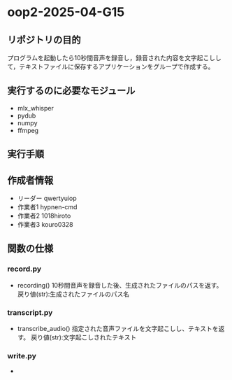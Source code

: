 # oop2-2025-04-G15
## リポジトリの目的
プログラムを起動したら10秒間音声を録音し，録音された内容を文字起こしして，テキストファイルに保存するアプリケーションをグループで作成する。
## 実行するのに必要なモジュール
- mlx_whisper
- pydub
- numpy
- ffmpeg
## 実行手順

## 作成者情報
- リーダー
qwertyuiop
- 作業者1
hypnen-cmd
- 作業者2
1018hiroto
- 作業者3
kouro0328
## 関数の仕様
### record.py<br>
- recording()
10秒間音声を録音した後、生成されたファイルのパスを返す。
戻り値(str):生成されたファイルのパス名
### transcript.py<br>
- transcribe_audio()
指定された音声ファイルを文字起こしし、テキストを返す。
戻り値(str):文字起こしされたテキスト
### write.py<br>
-
